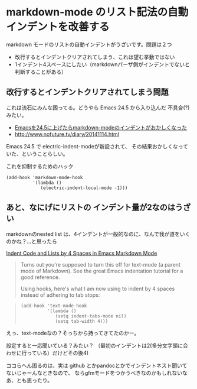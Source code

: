 # markdown-mode のリスト記法の自動インデントを改善する

markdown モードのリストの自動インデントがうざいです。問題は２つ

* 改行するとインデントクリアされてしまう、これは望む挙動ではない
* 1インデント4スペースにしたい（markdownパーザ側がインデントでないと判断することがある）

## 改行するとインデントクリアされてしまう問題

これは流石にみんな困ってる。どうやら Emacs 24.5 から入り込んだ
不具合(?)みたい。

* [Emacsを24.5に上げたらmarkdown-modeのインデントがおかしくなった](https://blog.shibayu36.org/entry/2015/08/04/190956)
* http://www.nofuture.tv/diary/20141114.html

Emacs 24.5 で electric-indent-modeが新設されて、
その結果おかしくなっていた、ということらしい。

これを抑制するためのハック

```
(add-hook 'markdown-mode-hook
          '(lambda ()
             (electric-indent-local-mode -1)))
```


## あと、なにげにリストの インデント量が2なのはうざい

markdownのnested list は、4インデントが一般的なのに、なんで我が道をいくのかね？…と思ったら


[Indent Code and Lists by 4 Spaces in Emacs Markdown Mode](https://christiantietze.de/posts/2018/05/emacs-always-indent-tabs/)

> Turns out you're supposed to turn this off for text-mode (a parent mode of Markdown).
> See the great Emacs indentation tutorial for a good reference.
>
> Using hooks, here's what I am now using to indent by 4 spaces
> instead of adhering to tab stops:

>
> ```
> (add-hook 'text-mode-hook
>           '(lambda ()
>              (setq indent-tabs-mode nil)
>              (setq tab-width 4)))
> ```

えっ、text-modeなの？そっちから持ってきてたのかー。

設定すると一応聞いている？みたい？
（最初のインデントは2(多分文字頭に合わせに行っている）だけどその後4)


ココらへん困るのは、実は github とかpandocとかでインデントネスト聞いてないじゃーんなときなので、
ならgfmモードをつかうべきなのかもしれないなあ、とも思ったり。
